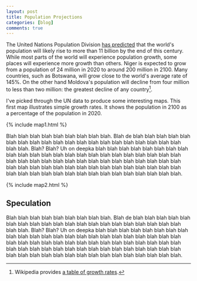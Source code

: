 ```yaml
---
layout: post
title: Population Projections
categories: [blog]
comments: true
---
```


The United Nations Population Division [has predicted](https://esa.un.org/unpd/wpp/Download/Standard/Population/) that the world's population will likely rise to more than 11 billion by the end of this century. While most parts of the world will experience population growth, some places will experience more growth than others. Niger is expected to grow from a population of 24 million in 2020 to around 200 million in 2100. Many countries, such as Botswana, will grow close to the world's average rate of 145%. On the other hand Moldova's population will decline from four million to less than two million: the greatest decline of any country[^1].

I've picked through the UN data to produce some interesting maps. This first map illustrates simple growth rates. It shows the population in 2100 as a percentage of the population in 2020.

{% include map1.html %}

<!--more-->

Blah blah blah blah blah blah blah blah blah. Blah de blah blah blah blah blah blah blah blah blah blah blah blah blah blah blah blah blah blah blah blah blah blah. Blah? Blah? Uh on deepka blah blah blah blah blah blah blah blah blah blah blah blah blah blah blah blah blah blah blah blah blah blah blah blah blah blah blah blah blah blah blah blah blah blah blah blah blah blah blah blah blah blah blah blah blah blah blah blah blah blah blah blah blah blah blah blah blah blah blah blah blah blah blah blah blah blah blah blah.

{% include map2.html %}

## Speculation

Blah blah blah blah blah blah blah blah blah. Blah de blah blah blah blah blah blah blah blah blah blah blah blah blah blah blah blah blah blah blah blah blah blah. Blah? Blah? Uh on deepka blah blah blah blah blah blah blah blah blah blah blah blah blah blah blah blah blah blah blah blah blah blah blah blah blah blah blah blah blah blah blah blah blah blah blah blah blah blah blah blah blah blah blah blah blah blah blah blah blah blah blah blah blah blah blah blah blah blah blah blah blah blah blah blah blah blah blah blah.

[^1]: Wikipedia provides [a table of growth rates](https://en.wikipedia.org/wiki/List_of_countries_by_future_population_(United_Nations,_medium_fertility_variant)).